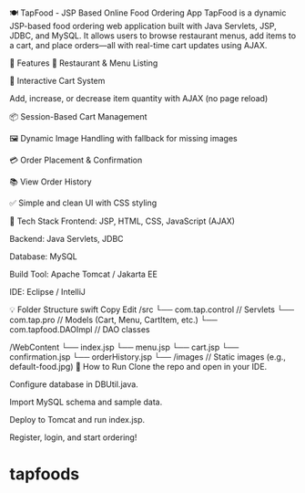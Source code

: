 🍽️ TapFood - JSP Based Online Food Ordering App
TapFood is a dynamic JSP-based food ordering web application built with Java Servlets, JSP, JDBC, and MySQL. It allows users to browse restaurant menus, add items to a cart, and place orders—all with real-time cart updates using AJAX.

🔧 Features
🏪 Restaurant & Menu Listing

🛒 Interactive Cart System

Add, increase, or decrease item quantity with AJAX (no page reload)

📦 Session-Based Cart Management

🖼️ Dynamic Image Handling with fallback for missing images

💳 Order Placement & Confirmation

📚 View Order History

✅ Simple and clean UI with CSS styling

📁 Tech Stack
Frontend: JSP, HTML, CSS, JavaScript (AJAX)

Backend: Java Servlets, JDBC

Database: MySQL

Build Tool: Apache Tomcat / Jakarta EE

IDE: Eclipse / IntelliJ

💡 Folder Structure
swift
Copy
Edit
/src
  └── com.tap.control       // Servlets
  └── com.tap.pro           // Models (Cart, Menu, CartItem, etc.)
  └── com.tapfood.DAOImpl   // DAO classes

/WebContent
  └── index.jsp
  └── menu.jsp
  └── cart.jsp
  └── confirmation.jsp
  └── orderHistory.jsp
  └── /images               // Static images (e.g., default-food.jpg)
📌 How to Run
Clone the repo and open in your IDE.

Configure database in DBUtil.java.

Import MySQL schema and sample data.

Deploy to Tomcat and run index.jsp.

Register, login, and start ordering!

# tapfoods
